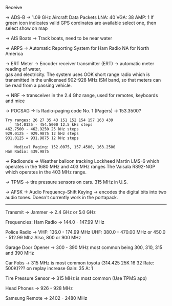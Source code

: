 Receive 

 -> ADS-B -> 1.09 GHz Aircraft Data Packets
	LNA: 40		VGA: 38		AMP: 1
 	 	If green icon indicates valid GPS cordinates are available select one, then select show on map 
    
-> AIS Boats -> Track boats, need to be near water
  
-> ARPS -> Automatic Reporting System for Ham Radio
 	NA for North America
	
-> ERT Meter -> Encoder receiver transmitter (ERT) ->  automatic meter reading of water, 			
	gas and electricity. The system uses OOK short range radio which is transmitted in 
	the unlicensed 902-928 MHz ISM band, so that meters can be read from a passing 
	vehicle. 
  
-> NRF -> transceiver in the 2.4 Ghz range, used for remotes, keyboards and mice
    
-> POCSAG -> Is Radio-paging code No. 1 (Pagers) -> 153.3500?

   	Try ranges: 26 27 35 43 151 152 154 157 163 439 
       	454.0125 - 454.5000 12.5 kHz steps 
 	462.7500 - 462.9250 25 kHz steps
  	929.0125 - 929.9875 12 kHz steps
 	931.0125 = 931.9875 12 kHz steps
   	
    	Medical Paging: 152.0075, 157.4500, 163.2500
	Ham Radio: 439.9875
    
-> Radiosnde -> Weather balloon tracking 
	Lockheed Martin LMS-6 which operates in the 1680 MHz and 403 MHz ranges 
	The Vaisala RS92-NGP which operates in the 403 MHz range. 
    
-> TPMS -> tire pressure sensors on cars. 315 MHz in U.S.
     
-> AFSK -> Audio Frequency-Shift Keying -> encodes the digital bits into two audio tones. 
	Doesn't currently work in the portapack.

*********************************************************************************************************
 
Transmit ->  Jammer -> 2.4 GHz or 5.0 GHz

Frequencies: 
Ham Radio -> 144.0 - 147.99 MHz 

Police Radio -> 
	VHF: 136.0 - 174.99 MHz
 	UHF: 380.0 - 470.00 MHz or 450.0 - 512.99 Mhz
  	Also, 800 or 900 MHz
   
Garage Door Opener -> 
   	300 - 390 MHz 
    	most common being 300, 310, 315 and 390 MHz
     
Car Fobs -> 315 MHz is most common
	toyota (314.425 25K 16 32   Rate: 500K)???
 		on replay increase Gain: 35  A: 1

Tire Pressure Sensor -> 315 MHz is most common (Use TPMS app)

Head Phones -> 926 - 928 MHz

Samsung Remote -> 2402 - 2480 MHz

